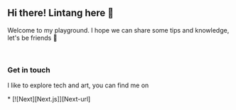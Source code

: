 <h2>Hi there! Lintang here 👋</h2>
<p>Welcome to my playground. I hope we can share some tips and knowledge, let's be friends 👯 </p><br/>

<h3>Get in touch</h3>
<p>I like to explore tech and art, you can find me on </p>
* [![Next][Next.js]][Next-url]

<!-- MARKDOWN LINKS & IMAGES -->
<!-- https://www.markdownguide.org/basic-syntax/#reference-style-links -->
[Next.js]: https://img.shields.io/badge/next.js-000000?style=for-the-badge&logo=nextdotjs&logoColor=white
[Next-url]: https://nextjs.org/
[Linkedin-img]: https://img.shields.io/badge/linkedin-%230077B5.svg?&style=for-the-badge&logo=linkedin&logoColor=white
[Linkedin-url]: https://www.linkedin.com/in/phyllalintang/

